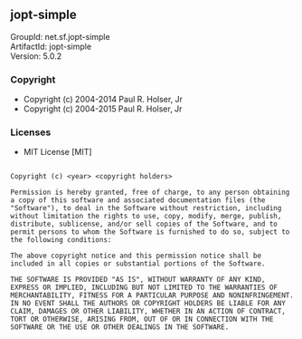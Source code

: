 ## jopt-simple
GroupId: net.sf.jopt-simple\
ArtifactId: jopt-simple\
Version: 5.0.2
### Copyright
- Copyright (c) 2004-2014 Paul R. Holser, Jr
- Copyright (c) 2004-2015 Paul R. Holser, Jr
### Licenses 
 - MIT License [MIT]

```MIT License

Copyright (c) <year> <copyright holders>

Permission is hereby granted, free of charge, to any person obtaining a copy of this software and associated documentation files (the "Software"), to deal in the Software without restriction, including without limitation the rights to use, copy, modify, merge, publish, distribute, sublicense, and/or sell copies of the Software, and to permit persons to whom the Software is furnished to do so, subject to the following conditions:

The above copyright notice and this permission notice shall be included in all copies or substantial portions of the Software.

THE SOFTWARE IS PROVIDED "AS IS", WITHOUT WARRANTY OF ANY KIND, EXPRESS OR IMPLIED, INCLUDING BUT NOT LIMITED TO THE WARRANTIES OF MERCHANTABILITY, FITNESS FOR A PARTICULAR PURPOSE AND NONINFRINGEMENT. IN NO EVENT SHALL THE AUTHORS OR COPYRIGHT HOLDERS BE LIABLE FOR ANY CLAIM, DAMAGES OR OTHER LIABILITY, WHETHER IN AN ACTION OF CONTRACT, TORT OR OTHERWISE, ARISING FROM, OUT OF OR IN CONNECTION WITH THE SOFTWARE OR THE USE OR OTHER DEALINGS IN THE SOFTWARE.
```